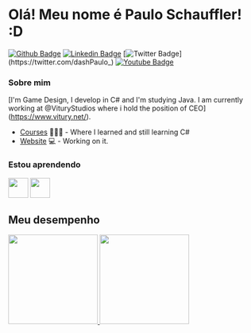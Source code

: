 # Olá! Meu nome é Paulo Schauffler! :D

[![Github Badge](https://img.shields.io/badge/-Github-000?style=flat-square&logo=Github&logoColor=white&link=https://github.com/dashPaulo)](https://github.com/dashPaulo)
[![Linkedin Badge](https://img.shields.io/badge/-LinkedIn-blue?style=flat-square&logo=Linkedin&logoColor=white&link=https://www.linkedin.com/in/pauloschauffler/)](https://www.linkedin.com/in/pauloschauffler/)
[![Twitter Badge](https://img.shields.io/badge/-Twitter-1ca0f1?style=flat-square&labelColor=1ca0f1&logo=twitter&logoColor=white&link=https://twitter.com/dashPaulo_)](https://twitter.com/dashPaulo_)
[![Youtube Badge](https://img.shields.io/badge/-YouTube-ff0000?style=flat-square&labelColor=ff0000&logo=youtube&logoColor=white&link=https://www.youtube.com/user/dashPaulo)](https://www.youtube.com/user/dashPaulo)

### Sobre mim
[I'm Game Design, I develop in C# and I'm studying Java. I am currently working at @VituryStudios where i hold the position of CEO] (https://www.vitury.net/).

- [Courses](https:/senac.br) 👨🏼‍🏫 - Where I learned and still learning C#
- [Website](https://vitury.net/) 💻 - Working on it.

### Estou aprendendo

<img src="https://cdn.jsdelivr.net/gh/devicons/devicon/icons/java/java-original.svg" width="40" height="40"/> <img src="https://cdn.jsdelivr.net/gh/devicons/devicon/icons/csharp/csharp-original.svg" width="40" height="40"/>

## Meu desempenho

<div>
<a href="https://github.com/dashPaulo">
<img height="180em" src="https://github-readme-stats.vercel.app/api/top-langs/?username=dashPaulo&layout=compact&langs_count=7&theme=merko"/>
<img height="180em" src="https://github-readme-stats.vercel.app/api?username=dashPaulo&show_icons=true&theme=merko&include_all_commits=true&count_private=true"/>
</div>
         

          
